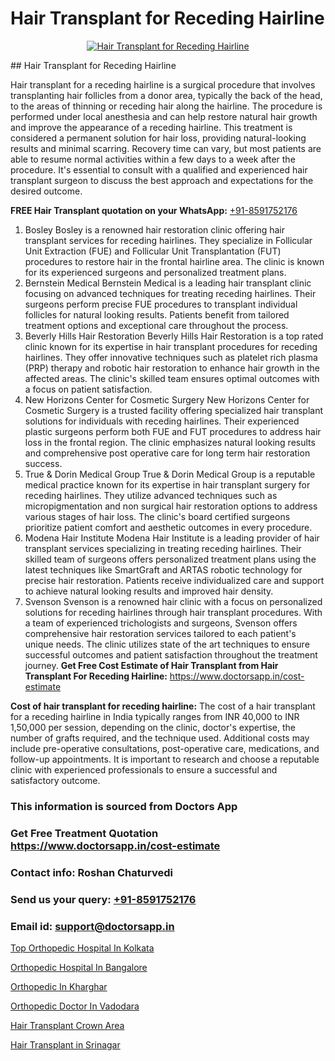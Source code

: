 # Hair Transplant for Receding Hairline

<p align="center">
  <a href="https://doctorsapp.co.in/uploads/treatment_image/Finding%20the%20best%20hair%20clinic.jpg">
    <img src="https://doctorsapp.co.in/treatment/hair-transplant" alt="Hair Transplant for Receding Hairline">
  </a>
</p>
## Hair Transplant for Receding Hairline

Hair transplant for a receding hairline is a surgical procedure that involves transplanting hair follicles from a donor area, typically the back of the head, to the areas of thinning or receding hair along the hairline. The procedure is performed under local anesthesia and can help restore natural hair growth and improve the appearance of a receding hairline. This treatment is considered a permanent solution for hair loss, providing natural-looking results and minimal scarring. Recovery time can vary, but most patients are able to resume normal activities within a few days to a week after the procedure. It's essential to consult with a qualified and experienced hair transplant surgeon to discuss the best approach and expectations for the desired outcome.

**FREE Hair Transplant quotation on your WhatsApp:**  [+91-8591752176](https://api.whatsapp.com/send?phone=8591752176)

1) Bosley   Bosley is a renowned hair restoration clinic offering hair transplant services for receding hairlines. They specialize in Follicular Unit Extraction (FUE) and Follicular Unit Transplantation (FUT) procedures to restore hair in the frontal hairline area. The clinic is known for its experienced surgeons and personalized treatment plans.
2) Bernstein Medical   Bernstein Medical is a leading hair transplant clinic focusing on advanced techniques for treating receding hairlines. Their surgeons perform precise FUE procedures to transplant individual follicles for natural looking results. Patients benefit from tailored treatment options and exceptional care throughout the process.
3) Beverly Hills Hair Restoration   Beverly Hills Hair Restoration is a top rated clinic known for its expertise in hair transplant procedures for receding hairlines. They offer innovative techniques such as platelet rich plasma (PRP) therapy and robotic hair restoration to enhance hair growth in the affected areas. The clinic's skilled team ensures optimal outcomes with a focus on patient satisfaction.
4) New Horizons Center for Cosmetic Surgery   New Horizons Center for Cosmetic Surgery is a trusted facility offering specialized hair transplant solutions for individuals with receding hairlines. Their experienced plastic surgeons perform both FUE and FUT procedures to address hair loss in the frontal region. The clinic emphasizes natural looking results and comprehensive post operative care for long term hair restoration success.
5) True & Dorin Medical Group   True & Dorin Medical Group is a reputable medical practice known for its expertise in hair transplant surgery for receding hairlines. They utilize advanced techniques such as micropigmentation and non surgical hair restoration options to address various stages of hair loss. The clinic's board certified surgeons prioritize patient comfort and aesthetic outcomes in every procedure.
6) Modena Hair Institute   Modena Hair Institute is a leading provider of hair transplant services specializing in treating receding hairlines. Their skilled team of surgeons offers personalized treatment plans using the latest techniques like SmartGraft and ARTAS robotic technology for precise hair restoration. Patients receive individualized care and support to achieve natural looking results and improved hair density.
7) Svenson   Svenson is a renowned hair clinic with a focus on personalized solutions for receding hairlines through hair transplant procedures. With a team of experienced trichologists and surgeons, Svenson offers comprehensive hair restoration services tailored to each patient's unique needs. The clinic utilizes state of the art techniques to ensure successful outcomes and patient satisfaction throughout the treatment journey.
**Get Free Cost Estimate of Hair Transplant from Hair Transplant For Receding Hairline:** https://www.doctorsapp.in/cost-estimate

**Cost of hair transplant for receding hairline:**
The cost of a hair transplant for a receding hairline in India typically ranges from INR 40,000 to INR 1,50,000 per session, depending on the clinic, doctor's expertise, the number of grafts required, and the technique used. Additional costs may include pre-operative consultations, post-operative care, medications, and follow-up appointments. It is important to research and choose a reputable clinic with experienced professionals to ensure a successful and satisfactory outcome.

### This information is sourced from Doctors App 
### Get Free Treatment Quotation https://www.doctorsapp.in/cost-estimate
### Contact info: Roshan Chaturvedi 
### Send us your query: [+91-8591752176](https://api.whatsapp.com/send?phone=8591752176) 
### Email id: support@doctorsapp.in

[Top Orthopedic Hospital In Kolkata](https://www.linkedin.com/pulse/top-orthopedic-hospital-kolkata-doctorsapp-dhaka-z4poe?trackingId=U1EWjSmYl%2FzfLfjjA90Uaw%3D%3D&lipi=urn%3Ali%3Apage%3Ad_flagship3_company_admin%3Bo%2BosOGJBSO63YocmsfjAZA%3D%3D)

[Orthopedic Hospital In Bangalore](https://www.linkedin.com/pulse/orthopedic-hospital-bangalore-meniscus-tear-treatment-5wphe?trackingId=DPHnHJihIV5VyH4LiZaQQw%3D%3D&lipi=urn%3Ali%3Apage%3Ad_flagship3_company_admin%3BYMgSyE7iTb6%2BgQ5kQEIvvw%3D%3D)

[Orthopedic In Kharghar](https://medium.com/@anupkakkar5/orthopedic-in-kharghar-994999a6936e)

[Orthopedic Doctor In Vadodara](https://medium.com/@anupkakkar5/orthopedic-doctor-in-vadodara-56dde90fb2b9)

[Hair Transplant Crown Area](https://doctors-apps.github.io/doctorsapp/hair-transplant-crown-area)

[Hair Transplant in Srinagar](https://doctors-apps.github.io/doctorsapp/hair-transplant-in-srinagar)

